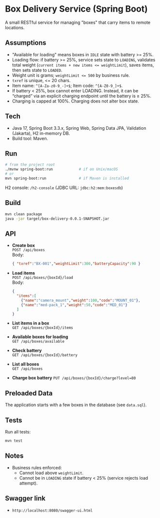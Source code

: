 # Box Delivery Service (Spring Boot)

A small RESTful service for managing "boxes" that carry items to remote locations.

## Assumptions
- "Available for loading" means boxes in `IDLE` state with battery >= 25%.
- Loading flow: if battery >= 25%, service sets state to `LOADING`, validates total weight (`current items + new items <= weightLimit`), saves items, then sets state to `LOADED`.
- Weight unit is grams; `weightLimit <= 500` by business rule.
- `txref` is unique, <= 20 chars.
- Item name: `^[A-Za-z0-9_-]+$`; Item code: `^[A-Z0-9_]+$`.
- If battery < 25%, box cannot enter LOADING. Instead, it can be “charged” via an explicit charging endpoint until the battery is ≥ 25%.
- Charging is capped at 100%. Charging does not alter box state.

## Tech
- Java 17, Spring Boot 3.3.x, Spring Web, Spring Data JPA, Validation (Jakarta), H2 in-memory DB.
- Build tool: Maven.

## Run
```bash
# from the project root
./mvnw spring-boot:run            # if on Unix/macOS
# or
mvn spring-boot:run               # if Maven is installed
```

H2 console: `/h2-console` (JDBC URL: `jdbc:h2:mem:boxesdb`)

## Build
```bash
mvn clean package
java -jar target/box-delivery-0.0.1-SNAPSHOT.jar
```

## API
- **Create box**  
  `POST /api/boxes`  
  Body:
  ```json
  { "txref":"BX-001","weightLimit":300,"batteryCapacity":90 }
  ```

- **Load items**  
  `POST /api/boxes/{boxId}/load`  
  Body:
  ```json
  {
    "items":[
      {"name":"camera_mount","weight":100,"code":"MOUNT_01"},
      {"name":"med-pack_1","weight":50,"code":"MED_01"}
    ]
  }
  ```

- **List items in a box**  
  `GET /api/boxes/{boxId}/items`

- **Available boxes for loading**  
  `GET /api/boxes/available`

- **Check battery**  
  `GET /api/boxes/{boxId}/battery`

- **List all boxes**  
  `GET /api/boxes`

- **Charge box battery**
  `PUT /api/boxes/{boxId}/charge?level=80`

## Preloaded Data
The application starts with a few boxes in the database (see `data.sql`).

## Tests
Run all tests:
```bash
mvn test
```

## Notes
- Business rules enforced:
  - Cannot load above `weightLimit`.
  - Cannot be in `LOADING` state if battery < 25% (service rejects load attempt).

## Swagger link
- `http://localhost:8080/swagger-ui.html`
